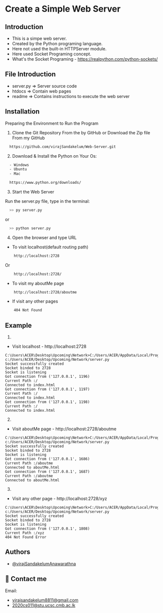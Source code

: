 
# Create a Simple Web Server

## Introduction 

- This is a simpe web server.
- Created by the Python programing language.
- Here not used the built-in HTTPServer module.
- Here used Socket Programing concept.
- What's the Socket Programing - https://realpython.com/python-sockets/

## File Introduction

 - server.py => Server source code 
 - htdocs => Contain web pages
 - readme => Contains instructions to execute the web server


## Installation



Preparing the Environment to Run the Program

1. Clone the Git Repository From the by GitHub or Download the Zip file From my GitHub
```bash
  https://github.com/virajSandakelum/Web-Server.git
```

2. Download & Install the Python on Your Os:
```bash
  - Windows
  - Ubuntu
  - Mac 
```

```bash
  https://www.python.org/downloads/
```

3. Start the Web Server

Run the server.py file, type in the terminal:
```bash
  >> py server.py
```
or
```bash
  >> python server.py
```


4. Open the browser and type URL 

- To visit localhost(default routing path)
```bash
    http://localhost:2728
```
Or

```bash
    http://localhost:2728/
```

- To visit my aboutMe page
```bash
    http://localhost:2728/aboutme
```
- If visit any other pages 
```bash
    404 Not Found
```


## Example


01. 
- Visit localhost - http://localhost:2728
```
C:\Users\ACER\Desktop\Upcoming\Network>C:/Users/ACER/AppData/Local/Programs/Python/Python39/python.exe c:/Users/ACER/Desktop/Upcoming/Network/server.py
Socket successfully created
Socket binded to 2728
Socket is listening
Got connection from ('127.0.0.1', 1196)
Current Path :/
Connected to index.html
Got connection from ('127.0.0.1', 1197)
Current Path :/
Connected to index.html
Got connection from ('127.0.0.1', 1198)
Current Path :/
Connected to index.html
```

02.
- Visit aboutMe page - http://localhost:2728/aboutme
```
C:\Users\ACER\Desktop\Upcoming\Network>C:/Users/ACER/AppData/Local/Programs/Python/Python39/python.exe c:/Users/ACER/Desktop/Upcoming/Network/server.py
Socket successfully created
Socket binded to 2728
Socket is listening
Got connection from ('127.0.0.1', 1686)
Current Path :/aboutme
Connected to aboutMe.html
Got connection from ('127.0.0.1', 1687)
Current Path :/aboutme
Connected to aboutMe.html
```

03.
- Visit any other page - http://localhost:2728/xyz
```
C:\Users\ACER\Desktop\Upcoming\Network>C:/Users/ACER/AppData/Local/Programs/Python/Python39/python.exe c:/Users/ACER/Desktop/Upcoming/Network/server.py
Socket successfully created
Socket binded to 2728
Socket is listening
Got connection from ('127.0.0.1', 1808)
Current Path :/xyz
404 Not Found Error
```



## Authors

- [@virajSandakelumAnawarathna](https://github.com/virajSandakelum/)


## 🚀 Contact me 

Email:
- virajsandakelum8811@gmail.com
- 2020cs011@stu.ucsc.cmb.ac.lk
